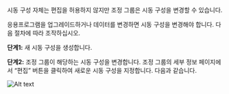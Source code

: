 시동 구성 자체는 편집을 허용하지 않지만 조정 그룹은 시동 구성을 변경할 수 있습니다.

응용프로그램을 업그레이드하거나 데이터를 변경하면 시동 구성을 변경해야 합니다. 다음 절차에 따라 조작하십시오.

**단계1:** 새 시동 구성을 생성합니다.

**단계2:** 조정 그룹이 해당하는 시동 구성을 변경합니다. 조정 그룹의 세부 정보 페이지에서 “편집” 버튼을 클릭하여 새로운 시동 구성을 지정합니다. 다음과 같습니다.

![Alt text](https://mc.qcloudimg.com/static/img/bf9472ccbb0b0e02c8273aa4b37c207b/image.jpg)

